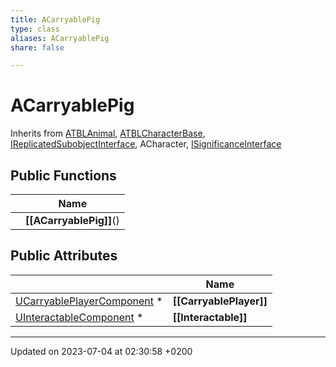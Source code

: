 ```yaml
---
title: ACarryablePig
type: class
aliases: ACarryablePig
share: false

---
```


# ACarryablePig





Inherits from [ATBLAnimal](/docs/SDK/Source/Classes/classATBLAnimal.md), [ATBLCharacterBase](/docs/SDK/Source/Classes/classATBLCharacterBase.md), [IReplicatedSubobjectInterface](/docs/SDK/Source/Classes/classIReplicatedSubobjectInterface.md), ACharacter, [ISignificanceInterface](/docs/SDK/Source/Classes/classISignificanceInterface.md)

## Public Functions

|                | Name           |
| -------------- | -------------- |
| | **[[ACarryablePig]]**() |

## Public Attributes

|                | Name           |
| -------------- | -------------- |
| [UCarryablePlayerComponent](/docs/SDK/Source/Classes/classUCarryablePlayerComponent.md) * | **[[CarryablePlayer]]**  |
| [UInteractableComponent](/docs/SDK/Source/Classes/classUInteractableComponent.md) * | **[[Interactable]]**  |

-------------------------------

Updated on 2023-07-04 at 02:30:58 +0200